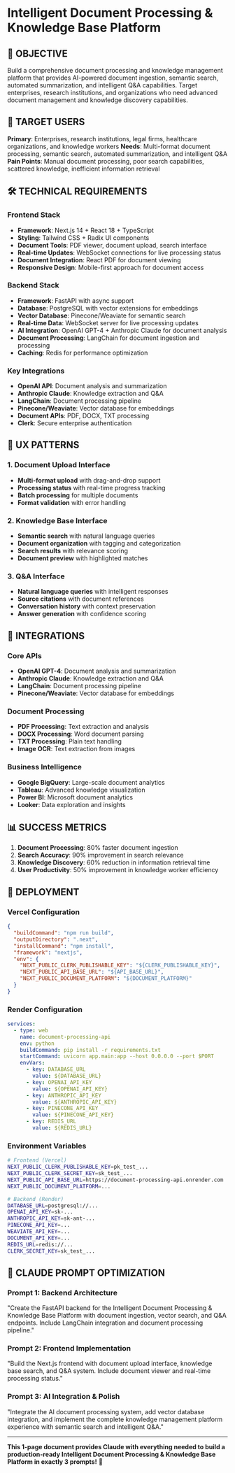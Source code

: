 # Intelligent Document Processing & Knowledge Base Platform

## 🎯 OBJECTIVE
Build a comprehensive document processing and knowledge management platform that provides AI-powered document ingestion, semantic search, automated summarization, and intelligent Q&A capabilities. Target enterprises, research institutions, and organizations who need advanced document management and knowledge discovery capabilities.

## 👥 TARGET USERS
**Primary**: Enterprises, research institutions, legal firms, healthcare organizations, and knowledge workers
**Needs**: Multi-format document processing, semantic search, automated summarization, and intelligent Q&A
**Pain Points**: Manual document processing, poor search capabilities, scattered knowledge, inefficient information retrieval

## 🛠️ TECHNICAL REQUIREMENTS

### Frontend Stack
- **Framework**: Next.js 14 + React 18 + TypeScript
- **Styling**: Tailwind CSS + Radix UI components
- **Document Tools**: PDF viewer, document upload, search interface
- **Real-time Updates**: WebSocket connections for live processing status
- **Document Integration**: React PDF for document viewing
- **Responsive Design**: Mobile-first approach for document access

### Backend Stack
- **Framework**: FastAPI with async support
- **Database**: PostgreSQL with vector extensions for embeddings
- **Vector Database**: Pinecone/Weaviate for semantic search
- **Real-time Data**: WebSocket server for live processing updates
- **AI Integration**: OpenAI GPT-4 + Anthropic Claude for document analysis
- **Document Processing**: LangChain for document ingestion and processing
- **Caching**: Redis for performance optimization

### Key Integrations
- **OpenAI API**: Document analysis and summarization
- **Anthropic Claude**: Knowledge extraction and Q&A
- **LangChain**: Document processing pipeline
- **Pinecone/Weaviate**: Vector database for embeddings
- **Document APIs**: PDF, DOCX, TXT processing
- **Clerk**: Secure enterprise authentication

## 🎨 UX PATTERNS

### 1. Document Upload Interface
- **Multi-format upload** with drag-and-drop support
- **Processing status** with real-time progress tracking
- **Batch processing** for multiple documents
- **Format validation** with error handling

### 2. Knowledge Base Interface
- **Semantic search** with natural language queries
- **Document organization** with tagging and categorization
- **Search results** with relevance scoring
- **Document preview** with highlighted matches

### 3. Q&A Interface
- **Natural language queries** with intelligent responses
- **Source citations** with document references
- **Conversation history** with context preservation
- **Answer generation** with confidence scoring

## 🔗 INTEGRATIONS

### Core APIs
- **OpenAI GPT-4**: Document analysis and summarization
- **Anthropic Claude**: Knowledge extraction and Q&A
- **LangChain**: Document processing pipeline
- **Pinecone/Weaviate**: Vector database for embeddings

### Document Processing
- **PDF Processing**: Text extraction and analysis
- **DOCX Processing**: Word document parsing
- **TXT Processing**: Plain text handling
- **Image OCR**: Text extraction from images

### Business Intelligence
- **Google BigQuery**: Large-scale document analytics
- **Tableau**: Advanced knowledge visualization
- **Power BI**: Microsoft document analytics
- **Looker**: Data exploration and insights

## 📊 SUCCESS METRICS
1. **Document Processing**: 80% faster document ingestion
2. **Search Accuracy**: 90% improvement in search relevance
3. **Knowledge Discovery**: 60% reduction in information retrieval time
4. **User Productivity**: 50% improvement in knowledge worker efficiency

## 🚀 DEPLOYMENT

### Vercel Configuration
```json
{
  "buildCommand": "npm run build",
  "outputDirectory": ".next",
  "installCommand": "npm install",
  "framework": "nextjs",
  "env": {
    "NEXT_PUBLIC_CLERK_PUBLISHABLE_KEY": "${CLERK_PUBLISHABLE_KEY}",
    "NEXT_PUBLIC_API_BASE_URL": "${API_BASE_URL}",
    "NEXT_PUBLIC_DOCUMENT_PLATFORM": "${DOCUMENT_PLATFORM}"
  }
}
```

### Render Configuration
```yaml
services:
  - type: web
    name: document-processing-api
    env: python
    buildCommand: pip install -r requirements.txt
    startCommand: uvicorn app.main:app --host 0.0.0.0 --port $PORT
    envVars:
      - key: DATABASE_URL
        value: ${DATABASE_URL}
      - key: OPENAI_API_KEY
        value: ${OPENAI_API_KEY}
      - key: ANTHROPIC_API_KEY
        value: ${ANTHROPIC_API_KEY}
      - key: PINECONE_API_KEY
        value: ${PINECONE_API_KEY}
      - key: REDIS_URL
        value: ${REDIS_URL}
```

### Environment Variables
```bash
# Frontend (Vercel)
NEXT_PUBLIC_CLERK_PUBLISHABLE_KEY=pk_test_...
NEXT_PUBLIC_CLERK_SECRET_KEY=sk_test_...
NEXT_PUBLIC_API_BASE_URL=https://document-processing-api.onrender.com
NEXT_PUBLIC_DOCUMENT_PLATFORM=...

# Backend (Render)
DATABASE_URL=postgresql://...
OPENAI_API_KEY=sk-...
ANTHROPIC_API_KEY=sk-ant-...
PINECONE_API_KEY=...
WEAVIATE_API_KEY=...
DOCUMENT_API_KEY=...
REDIS_URL=redis://...
CLERK_SECRET_KEY=sk_test_...
```

## 🎯 CLAUDE PROMPT OPTIMIZATION

### Prompt 1: Backend Architecture
"Create the FastAPI backend for the Intelligent Document Processing & Knowledge Base Platform with document ingestion, vector search, and Q&A endpoints. Include LangChain integration and document processing pipeline."

### Prompt 2: Frontend Implementation
"Build the Next.js frontend with document upload interface, knowledge base search, and Q&A system. Include document viewer and real-time processing status."

### Prompt 3: AI Integration & Polish
"Integrate the AI document processing system, add vector database integration, and implement the complete knowledge management platform experience with semantic search and intelligent Q&A."

---

**This 1-page document provides Claude with everything needed to build a production-ready Intelligent Document Processing & Knowledge Base Platform in exactly 3 prompts!** 🚀
